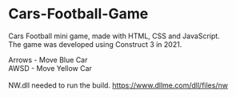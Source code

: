# Cars-Football-Game
Cars Football mini game, made with HTML, CSS and JavaScript.<br>
The game was developed using Construct 3 in 2021.<br>

Arrows - Move Blue Car<br>
AWSD - Move Yellow Car
<br><br>
NW.dll needed to run the build.
https://www.dllme.com/dll/files/nw
<br><br>
